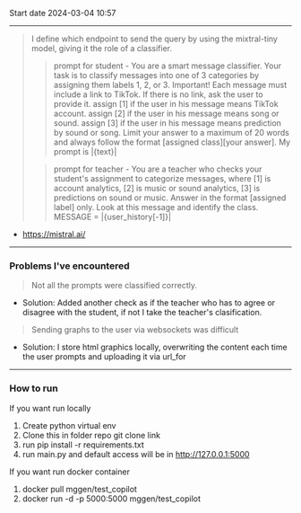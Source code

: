 Start date 2024-03-04 10:57

---
> I define which endpoint to send the query by using the mixtral-tiny model, giving it the role of a classifier. 
>> prompt for student - You are a smart message classifier.
    Your task is to classify messages into one of 3 categories by assigning them labels 1, 2, or 3.
    Important! Each message must include a link to TikTok. If there is no link, ask the user to provide it.
    assign [1] if the user in his message means TikTok account.
    assign [2] if the user in his message means song or sound.
    assign [3] if the user in his message means prediction by sound or song. 
    Limit your answer to a maximum of 20 words and always follow the format [assigned class][your answer].
    My prompt is |{text}|
> 
>> prompt for teacher - You are a teacher who checks your student's assignment to categorize messages,
    where [1] is account analytics, [2] is music or sound analytics, [3] is predictions on sound or music.
    Answer in the format [assigned label] only.
    Look at this message and identify the class.
    MESSAGE = |{user_history[-1]}|
- https://mistral.ai/
---
### Problems I've encountered
> Not all the prompts were classified correctly.
- Solution: Added another check as if the teacher who has to agree or disagree with the student, if not I take the teacher's clasification.
 
> Sending graphs to the user via websockets was difficult
- Solution: I store html graphics locally, overwriting the content each time the user prompts and uploading it via url_for
---

### How to run
If you want run locally 
1. Create python virtual env
2. Clone this in folder repo git clone link
3. run pip install -r requirements.txt
4. run main.py and default access will be in http://127.0.0.1:5000

If you want run docker container
1. docker pull mggen/test_copilot
2. docker run -d -p 5000:5000 mggen/test_copilot
